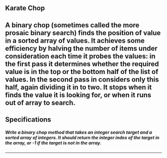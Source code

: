 ## Karate Chop ##

A binary chop (sometimes called the more prosaic binary search) finds the position of value in a sorted array of values. It achieves some efficiency by halving the number of items under consideration each time it probes the values: in the first pass it determines whether the required value is in the top or the bottom half of the list of values. In the second pass in considers only this half, again dividing it in to two. It stops when it finds the value it is looking for, or when it runs out of array to search.
---

## Specifications
##### Write a binary chop method that takes an integer search target and a sorted array of integers. It should return the integer index of the target in the array, or -1 if the target is not in the array.
---
